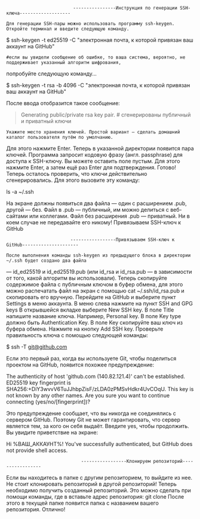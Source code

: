                              ----------------Инструкция по генерации SSH-ключа-------------------

    Для генерации SSH-пары можно использовать программу ssh-keygen. Откройте терминал и введите следующую команду.

$ ssh-keygen -t ed25519 -C "электронная почта, к которой привязан ваш аккаунт на GitHub" 

	#если вы увидели сообщение об ошибке, то ваша система, вероятно, не поддерживает указанный алгоритм шифрования,
попробуйте следующую команду...
	
$ ssh-keygen -t rsa -b 4096 -C "электронная почта, к которой привязан ваш аккаунт на GitHub" 

После ввода отобразится такое сообщение:

> Generating public/private rsa key pair. # сгенерированы публичный и приватный ключи 

    Укажите место хранения ключей. Простой вариант — сделать домашний каталог пользователя путём по умолчанию.
 Для этого нажмите Enter.
    Теперь в указанной директории появится пара ключей. Программа запросит кодовую фразу (англ. passphrase) для доступа к SSH-ключу.
 Вы можете оставить поле пустым. Для этого нажмите Enter, а затем ещё раз Enter для подтверждения.
    Готово! Теперь осталось проверить, что ключи действительно сгенерировались. Для этого вызовите эту команду:

ls -a ~/.ssh 

На экране должны появиться два файла — один с расширением .pub, другой — без. 
Файл в .pub — публичный, им можно делиться с веб-сайтами или коллегами.
Файл без расширения .pub — приватный. Ни в коем случае не передавайте его никому!
Привязываем SSH-ключ к GitHub

                            -----------------Привязываем SSH-ключ к GitHub---------------------

    После выполнения команды ssh-keygen из предыдущего блока в директории ~/.ssh будет создано два файла
 — id_ed25519 и id_ed25519.pub (или id_rsa и id_rsa.pub — в зависимости от того, какой алгоритм вы использовали).
Теперь скопируйте содержимое файла с публичным ключом в буфер обмена,
для этого можно распечатать файл на экран с помощью cat ~/.ssh/id_rsa.pub и скопировать его вручную.
    Перейдите на GitHub и выберите пункт Settings в меню аккаунта.
    В меню слева нажмите на пункт SSH and GPG keys    В открывшейся вкладке выберите New SSH key.
    В поле Title напишите название ключа. Например, Personal key.
    В поле Key type должно быть Authentication Key.
    В поле Key скопируйте ваш ключ из буфера обмена.
    Нажмите на кнопку Add SSH key.
    Проверьте правильность ключа с помощью следующей команды:

$ ssh -T git@github.com 

Если это первый раз, когда вы используете Git, чтобы поделиться проектом на GitHub, появится похожее предупреждение:

The authenticity of host 'github.com (140.82.121.4)' can't be established.
ED25519 key fingerprint is SHA256:+DiY3wvvV6TuJJhbpZisF/zLDA0zPMSvHdkr4UvCOqU.
This key is not known by any other names. Are you sure you want to continue connecting (yes/no/[fingerprint])?

Это предупреждение сообщает, что вы никогда не соединялись с сервером GitHub.
Поэтому Git не может гарантировать, что сервер является тем, за кого он себя выдаёт. Введите yes, чтобы продолжить.
Вы увидите приветствие на экране:

Hi %ВАШ_АККАУНТ%! You've successfully authenticated, but GitHub does not provide shell access.

                                -----------------Клонируем репозиторий-----------------

Если вы находитесь в папке с другим репозиторием, то выйдите из нее. Не стоит клонировать репозиторий в другой репозиторий!
Теперь необходимо получить созданный репозиторий. Это можно сделать при помощи команды, где в <url> вставьте адрес репозитория:
git clone <url>
После этого в текущей папке появится папка с названием вашего репозитория. Отлично!
